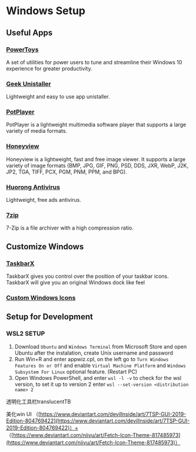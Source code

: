 # Windows Setup






## Useful Apps
### [PowerToys](hhttps://github.com/microsoft/PowerToys)
A set of utilities for power users to tune and streamline their Windows 10 experience for greater productivity.

### [Geek Unistaller](https://geekuninstaller.com/)
Lightweight and easy to use app unistaller.

### [PotPlayer](https://potplayer.daum.net/)
PotPlayer is a lightweight multimedia software player that supports a large variety of media formats.

### [Honeyview](https://www.bandisoft.com/honeyview/)
Honeyview is a lightweight, fast and free image viewer. It supports a large variety of image formats (BMP, JPG, GIF, PNG, PSD, DDS, JXR, WebP, J2K, JP2, TGA, TIFF, PCX, PGM, PNM, PPM, and BPG).

### [Huorong Antivirus](https://www.huorong.cn/)
Lightweight, free ads antivirus.

### [7zip](https://www.7-zip.org/)
7-Zip is a file archiver with a high compression ratio.

## Customize Windows
### [TaskbarX](https://github.com/ChrisAnd1998/TaskbarX)
TaskbarX gives you control over the position of your taskbar icons. TaskbarX will give you an original Windows dock like feel

### [Custom Windows Icons](customs)


## Setup for Development
### WSL2 SETUP
1. Download `Ubuntu` and `Windows Terminal` from Microsoft Store and open Ubuntu after the instalation, create Unix username and password
2. Run Win+R and enter appwiz.cpl, on the left go to `Turn Windows Features On or Off` and enable `Virtual Machine Platform` and `Windows Subsystem For Linux` optional feature. (Restart PC)
3. Open Windows PowerShell, and enter `wsl -l -v` to check for the wsl version, to set it up to version 2 enter `wsl --set-version <distribution name> 2`



透明化工具栏translucentTB

美化win UI （[https://www.deviantart.com/devillnside/art/7TSP-GUI-2019-Edition-804769422](https://www.deviantart.com/devillnside/art/7TSP-GUI-2019-Edition-804769422)）+ （[https://www.deviantart.com/niivu/art/Fetch-Icon-Theme-817485973](https://www.deviantart.com/niivu/art/Fetch-Icon-Theme-817485973)）

